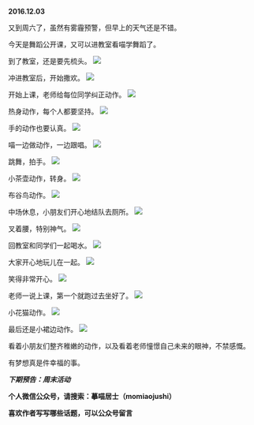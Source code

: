 
**2016.12.03**

又到周六了，虽然有雾霾预警，但早上的天气还是不错。

今天是舞蹈公开课，又可以进教室看喵学舞蹈了。

到了教室，还是要先梳头。
![](http://imglf2.nosdn.127.net/img/aGVsWDlHeHNhOHNFR3EwdmhXRG0zVXAzTFF4K1UwR1FjSHEyZG1yVEFyZz0.jpg)


冲进教室后，开始撒欢。
![](http://imglf2.nosdn.127.net/img/YW04eXB0cWtKRjl5YnZvYXhrK09ITkhpeWN5N2JqZlpsdC9EUncxYTJkdz0.jpg)


开始上课，老师给每位同学纠正动作。
![](http://imglf.nosdn.127.net/img/cTZOTnJzb1dYZS9mYmY1M3hRaDIzUEtZSU93b0F5MnlaalVoTk5wNXNkbz0.jpg)


热身动作，每个人都要坚持。
![](http://imglf.nosdn.127.net/img/a2dpYWY2Q1BERFFVWVBKeUlIOWxFMHMyVHRmSHQxNVZ1VVNXUkNmZTF5Zz0.jpg)


手的动作也要认真。
![](http://imglf.nosdn.127.net/img/MEpySlI1MG5zemtWZWhTWkpJUGYraGVDbFlRcHhCMGR2MDU1N2hpTEVkOD0.jpg)


喵一边做动作，一边跟唱。
![](http://imglf0.nosdn.127.net/img/cEhOMVdnZEJEdVNpZXR2eWd1NWxzb2trcnBGOE5uMWR4aFBtUHVHUWZ3TT0.jpg)


跳舞，拍手。
![](http://imglf1.nosdn.127.net/img/MVlLNEYzUWVydVdCWmQ0NGwyOHBwZzJzNmdkZUlBbDVRL0Q0ZnpLaTUzWT0.jpg)


小茶壶动作，转身。
![](http://imglf2.nosdn.127.net/img/OVlLYUFHeCtlekFkOWxFZlZNOGhUbWljZW91YWxPUG5ONExpYjc1Z2hZVT0.jpg)


布谷鸟动作。
![](http://imglf0.nosdn.127.net/img/Z295K09XaDVQVm9VQUhxbHJwdUVHVE16K2JFaStBc0RuWUFHcG1aOThhND0.jpg)


中场休息，小朋友们开心地结队去厕所。
![](http://imglf2.nosdn.127.net/img/VTZtUTJQR0JCR1pSMElpTXl5WERkVkdLOG5wbmU0TXNTZXFvbWkxdjJUdz0.jpg)


叉着腰，特别神气。
![](http://imglf2.nosdn.127.net/img/Y0NHVkM3Tk0vVkY2aGsvK2h2VkF4Z0xaK1IyTExScytUUFFFQTY5dXZNOD0.jpg)


回教室和同学们一起喝水。
![](http://imglf2.nosdn.127.net/img/RDdteE40TWIwb1dCb1VYdjFkS2NhQXI2S0hYdEFZbzlITHBEa2RBaE40bz0.jpg)


大家开心地玩儿在一起。
![](http://imglf0.nosdn.127.net/img/RzBGM2FKTGpKZzBEMDlGeGlVK0xYa3djWkRoQy9Jd3N0YU54UkY1bDB0TT0.jpg)


笑得非常开心。
![](http://imglf1.nosdn.127.net/img/ZWVTS3huSFJDc3AxaFRZMG8vRUdhQnppdDI2RU5YNkRJemxFVzRDZU5FZz0.jpg)


老师一说上课，第一个就跑过去坐好了。
![](http://imglf2.nosdn.127.net/img/OVlLYUFHeCtlekQ4SE9KNWd3bHNsQ0dGYmU5WDZmclYxMW53TlRxVnNTdz0.jpg)


小花猫动作。
![](http://imglf.nosdn.127.net/img/T2ZNY1hVK0RPdUJLOUthUGlYQmJuTDNucm9BazQwRVIyQ3lVWng2UXZGST0.jpg)


最后还是小裙边动作。
![](http://imglf2.nosdn.127.net/img/eVVEb3I4MUppdUNhTkxVYTg4R0dySXYvcHBiZ01mdFdjbjE1aURJOWxrcz0.jpg)


看着小朋友们整齐稚嫩的动作，以及看着老师憧憬自己未来的眼神，不禁感慨。

有梦想真是件幸福的事。


***下期预告：周末活动***


**个人微信公众号，请搜索：摹喵居士（momiaojushi）**

**喜欢作者写写哪些话题，可以公众号留言**
